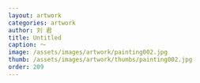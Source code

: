 ```yaml
---
layout: artwork
categories: artwork
author: 刘 君
title: Untitled
caption: ～
image: /assets/images/artwork/painting002.jpg
thumb: /assets/images/artwork/thumbs/painting002.jpg
order: 209
---
```

